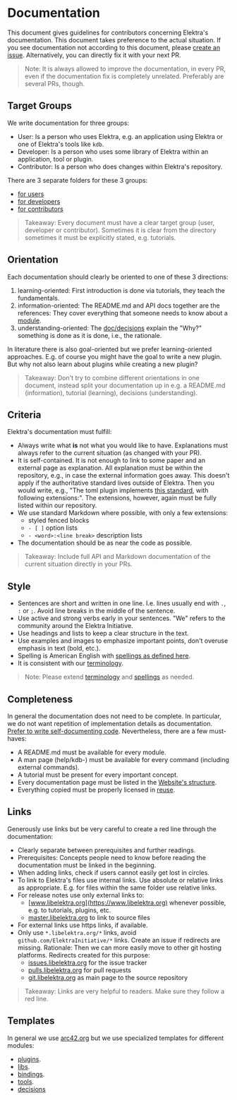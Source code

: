 # Documentation

This document gives guidelines for contributors concerning Elektra's documentation.
This document takes preference to the actual situation.
If you see documentation not according to this document, please [create an issue](https://issues.libelektra.org).
Alternatively, you can directly fix it with your next PR.

> Note:
> It is always allowed to improve the documentation, in every PR, even if the documentation fix is completely unrelated.
> Preferably are several PRs, though.

## Target Groups

We write documentation for three groups:

- User:
  Is a person who uses Elektra, e.g. an application using Elektra or one of Elektra's tools like `kdb`.
- Developer:
  Is a person who uses some library of Elektra within an application, tool or plugin.
- Contributor:
  Is a person who does changes within Elektra's repository.

There are 3 separate folders for these 3 groups:

- [for users](/doc/help)
- [for developers](/doc/dev)
- [for contributors](/doc/contrib)

> Takeaway:
> Every document must have a clear target group (user, developer or contributor).
> Sometimes it is clear from the directory sometimes it must be explicitly stated, e.g. tutorials.

## Orientation

Each documentation should clearly be oriented to one of these 3 directions:

1. learning-oriented:
   First introduction is done via tutorials, they teach the fundamentals.
2. information-oriented:
   The README.md and API docs together are the references:
   They cover everything that someone needs to know about a [module](/doc/help/elektra-glossary.md).
3. understanding-oriented:
   The [doc/decisions](/doc/decisions) explain the "Why?" something is done as it is done, i.e., the rationale.

In literature there is also goal-oriented but we prefer learning-oriented approaches.
E.g. of course you might have the goal to write a new plugin.
But why not also learn about plugins while creating a new plugin?

> Takeaway:
> Don't try to combine different orientations in one document, instead split your documentation up in e.g. a README.md (information), tutorial (learning), decisions (understanding).

## Criteria

Elektra's documentation must fulfill:

- Always write what **is** not what you would like to have.
  Explanations must always refer to the current situation (as changed with your PR).
- It is self-contained.
  It is not enough to link to some paper and an external page as explanation.
  All explanation must be within the repository, e.g., in case the external information goes away.
  This doesn't apply if the authoritative standard lives outside of Elektra.
  Then you would write, e.g., "The toml plugin implements [this standard](https://toml.io/en/v1.0.0), with following extensions:".
  The extensions, however, again must be fully listed within our repository.
- We use standard Markdown where possible, with only a few extensions:
  - styled fenced blocks
  - `- [ ]` option lists
  - `- <word>:<line break>` description lists
- The documentation should be as near the code as possible.

> Takeaway:
> Include full API and Markdown documentation of the current situation directly in your PRs.

## Style

- Sentences are short and written in one line.
  I.e. lines usually end with `.`, `:` or `;`.
  Avoid line breaks in the middle of the sentence.
- Use active and strong verbs early in your sentences.
  "We" refers to the community around the Elektra Initiative.
- Use headings and lists to keep a clear structure in the text.
- Use examples and images to emphasize important points, don't overuse emphasis in text (bold, etc.).
- Spelling is American English with [spellings as defined here](/scripts/sed).
- It is consistent with our [terminology](/doc/help/elektra-glossary.md).

> Note:
> Please extend [terminology](/doc/help/elektra-glossary.md) and [spellings](/scripts/sed) as needed.

## Completeness

In general the documentation does not need to be complete.
In particular, we do not want repetition of implementation details as documentation.
[Prefer to write self-documenting code](/doc/CODING.md).
Nevertheless, there are a few must-haves:

- A README.md must be available for every module.
- A man page (help/kdb-) must be available for every command (including external commands).
- A tutorial must be present for every important concept.
- Every documentation page must be listed in the [Website's structure](/src/tools/website/resources/structure.json.in).
- Everything copied must be properly licensed in [reuse](/.reuse/dep5).

## Links

Generously use links but be very careful to create a red line through the documentation:

- Clearly separate between prerequisites and further readings.
- Prerequisites:
  Concepts people need to know before reading the documentation must be linked in the beginning.
- When adding links, check if users cannot easily get lost in circles.
- To link to Elektra's files use internal links.
  Use absolute or relative links as appropriate.
  E.g. for files within the same folder use relative links.
- For release notes use only external links to:
  - [www.libelektra.org](https://www.libelektra.org) whenever possible, e.g. to tutorials, plugins, etc.
  - [master.libelektra.org](https://master.libelektra.org) to link to source files
- For external links use https links, if available.
- Only use `*.libelektra.org/*` links, avoid `github.com/ElektraInitiative/*` links.
  Create an issue if redirects are missing.
  Rationale:
  Then we can more easily move to other git hosting platforms.
  Redirects created for this purpose:
  - [issues.libelektra.org](https://issues.libelektra.org) for the issue tracker
  - [pulls.libelektra.org](https://pulls.libelektra.org) for pull requests
  - [git.libelektra.org](https://git.libelektra.org) as main page to the source repository

> Takeaway:
> Links are very helpful to readers.
> Make sure they follow a red line.

## Templates

In general we use [arc42.org](https://arc42.org/) but we use specialized templates for different modules:

- [plugins](/src/plugins/template/README.md).
- [libs](/src/libs/template/README.md).
- [bindings](/src/bindings/template/README.md).
- [tools](/src/tools/template/README.md).
- [decisions](/doc/decisions/template.md)
